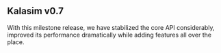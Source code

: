 ## Kalasim v0.7

With this milestone release, we have stabilized the core API considerably, improved its performance dramatically while adding features all over the place.